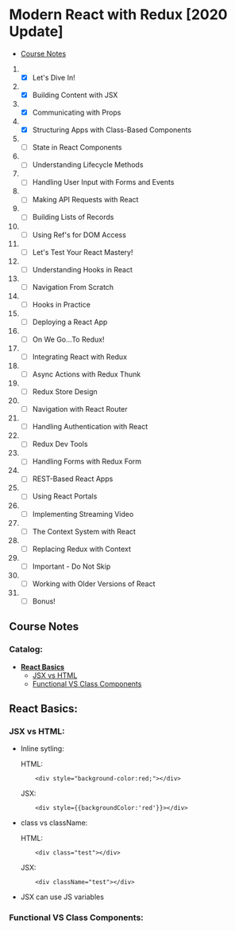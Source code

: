 # Modern React with Redux [2020 Update]

-   [Course Notes](#course-notes)

1.  -   [x] Let's Dive In!
2.  -   [x] Building Content with JSX
3.  -   [x] Communicating with Props
4.  -   [x] Structuring Apps with Class-Based Components
5.  -   [ ] State in React Components
6.  -   [ ] Understanding Lifecycle Methods
7.  -   [ ] Handling User Input with Forms and Events
8.  -   [ ] Making API Requests with React
9.  -   [ ] Building Lists of Records
10. -   [ ] Using Ref's for DOM Access
11. -   [ ] Let's Test Your React Mastery!
12. -   [ ] Understanding Hooks in React
13. -   [ ] Navigation From Scratch
14. -   [ ] Hooks in Practice
15. -   [ ] Deploying a React App
16. -   [ ] On We Go...To Redux!
17. -   [ ] Integrating React with Redux
18. -   [ ] Async Actions with Redux Thunk
19. -   [ ] Redux Store Design
20. -   [ ] Navigation with React Router
21. -   [ ] Handling Authentication with React
22. -   [ ] Redux Dev Tools
23. -   [ ] Handling Forms with Redux Form
24. -   [ ] REST-Based React Apps
25. -   [ ] Using React Portals
26. -   [ ] Implementing Streaming Video
27. -   [ ] The Context System with React
28. -   [ ] Replacing Redux with Context
29. -   [ ] Important - Do Not Skip
30. -   [ ] Working with Older Versions of React
31. -   [ ] Bonus!

## **Course Notes**

### **Catalog:**

-   [**React Basics**](#react-basics)
    -   [JSX vs HTML](#jsx-vs-html)
    -   [Functional VS Class Components](#functional-vs-class-components)

## **React Basics:**

### JSX vs HTML:

-   Inline sytling:

    HTML:

    ```
        <div style="background-color:red;"></div>
    ```

    JSX:

    ```
        <div style={{backgroundColor:'red'}}></div>
    ```

-   class vs className:

    HTML:

    ```
        <div class="test"></div>
    ```

    JSX:

    ```
        <div className="test"></div>
    ```

-   JSX can use JS variables

### Functional VS Class Components:
